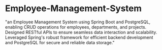 # Employee-Management-System
"an Employee Management System using Spring Boot and PostgreSQL, enabling CRUD operations for employees, departments, and projects. Designed RESTful APIs to ensure seamless data interaction and scalability. Leveraged Spring's robust framework for efficient backend development and PostgreSQL for secure and reliable data storage."
